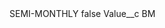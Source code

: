 <?xml version="1.0" encoding="UTF-8"?>
<CustomMetadata xmlns="http://soap.sforce.com/2006/04/metadata" xmlns:xsi="http://www.w3.org/2001/XMLSchema-instance" xmlns:xsd="http://www.w3.org/2001/XMLSchema">
    <label>SEMI-MONTHLY</label>
    <protected>false</protected>
    <values>
        <field>Value__c</field>
        <value xsi:type="xsd:string">BM</value>
    </values>
</CustomMetadata>
